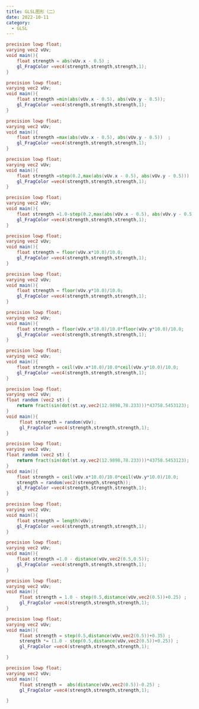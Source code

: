 ```yaml
---
title: GLSL图形（二）
date: 2022-10-11
category:
  - GLSL
---
```


```glsl
precision lowp float;
varying vec2 vUv;
void main(){
    float strength = abs(vUv.x - 0.5) ;
    gl_FragColor =vec4(strength,strength,strength,1);
}
```

<div ref="part17"></div>

```glsl
precision lowp float;
varying vec2 vUv;
void main(){
    float strength =min(abs(vUv.x - 0.5), abs(vUv.y - 0.5));
    gl_FragColor =vec4(strength,strength,strength,1);
}
```

<div ref="part18"></div>

```glsl
precision lowp float;
varying vec2 vUv;
void main(){
    float strength =max(abs(vUv.x - 0.5), abs(vUv.y - 0.5))  ;
    gl_FragColor =vec4(strength,strength,strength,1);
}
```

<div ref="part19"></div>

```glsl
precision lowp float;
varying vec2 vUv;
void main(){
    float strength =step(0.2,max(abs(vUv.x - 0.5), abs(vUv.y - 0.5)))   ;
    gl_FragColor =vec4(strength,strength,strength,1);
}
```

<div ref="part20"></div>

```glsl
precision lowp float;
varying vec2 vUv;
void main(){
    float strength =1.0-step(0.2,max(abs(vUv.x - 0.5), abs(vUv.y - 0.5)))   ;
    gl_FragColor =vec4(strength,strength,strength,1);
}
```

<div ref="part21"></div>

```glsl
precision lowp float;
varying vec2 vUv;
void main(){
    float strength = floor(vUv.x*10.0)/10.0;
    gl_FragColor =vec4(strength,strength,strength,1);
}
```

<div ref="part22"></div>

```glsl
precision lowp float;
varying vec2 vUv;
void main(){
    float strength = floor(vUv.y*10.0)/10.0;
    gl_FragColor =vec4(strength,strength,strength,1);
}
```

<div ref="part23"></div>

```glsl
precision lowp float;
varying vec2 vUv;
void main(){
    float strength = floor(vUv.x*10.0)/10.0*floor(vUv.y*10.0)/10.0;
    gl_FragColor =vec4(strength,strength,strength,1);
}
```

<div ref="part24"></div>

```glsl
precision lowp float;
varying vec2 vUv;
void main(){
    float strength = ceil(vUv.x*10.0)/10.0*ceil(vUv.y*10.0)/10.0;
    gl_FragColor =vec4(strength,strength,strength,1);
}
```

<div ref="part25"></div>

```glsl
precision lowp float;
varying vec2 vUv;
float random (vec2 st) {
    return fract(sin(dot(st.xy,vec2(12.9898,78.233)))*43758.5453123);
}
void main(){
     float strength = random(vUv);
     gl_FragColor =vec4(strength,strength,strength,1);
}
```

<div ref="part26"></div>

```glsl
precision lowp float;
varying vec2 vUv;
float random (vec2 st) {
    return fract(sin(dot(st.xy,vec2(12.9898,78.233)))*43758.5453123);
}
void main(){
    float strength = ceil(vUv.x*10.0)/10.0*ceil(vUv.y*10.0)/10.0;
    strength = random(vec2(strength,strength));
    gl_FragColor =vec4(strength,strength,strength,1);
}
```

<div ref="part27"></div>

```glsl
precision lowp float;
varying vec2 vUv;
void main(){
    float strength = length(vUv);
    gl_FragColor =vec4(strength,strength,strength,1);
}
```

<div ref="part28"></div>

```glsl
precision lowp float;
varying vec2 vUv;
void main(){
    float strength =1.0 - distance(vUv,vec2(0.5,0.5));
    gl_FragColor =vec4(strength,strength,strength,1);
}
```

<div ref="part29"></div>

```glsl
precision lowp float;
varying vec2 vUv;
void main(){
     float strength = 1.0 - step(0.5,distance(vUv,vec2(0.5))+0.25) ;
     gl_FragColor =vec4(strength,strength,strength,1);
}
```

<div ref="part30"></div>

```glsl
precision lowp float;
varying vec2 vUv;
void main(){
     float strength = step(0.5,distance(vUv,vec2(0.5))+0.35) ;
     strength *= (1.0 - step(0.5,distance(vUv,vec2(0.5))+0.25)) ;
     gl_FragColor =vec4(strength,strength,strength,1);

}

```
<div ref="part31"></div>

```glsl
precision lowp float;
varying vec2 vUv;
void main(){
     float strength =  abs(distance(vUv,vec2(0.5))-0.25) ;
     gl_FragColor =vec4(strength,strength,strength,1);

}
```
<div ref="part32"></div>

<script setup>
import * as THREE from 'three'
import {ref,onMounted} from 'vue'

    // 导入轨道控制器

import {
OrbitControls
} from 'three/examples/jsm/controls/OrbitControls'

const initScene = (shader)=>{
    // 1.创建场景
    const scene = new THREE.Scene()
    const clock = new THREE.Clock();
    const uniforms = {
    u_time: { type: "f", value: 1.0 },
    uTime:{type:"f",value:1.0},
    u_resolution: { type: "v2", value: new THREE.Vector2()}
    }
    // 2.创建相机
    const camera = new THREE.PerspectiveCamera(75,
    2 , 0.1, 1000);

    // 设置相机位置
    camera.position.set(0, 0, 10)
    scene.add(camera)

    // 着色器配置
    const shaderMaterial = new THREE.ShaderMaterial({
        uniforms:uniforms,
        fragmentShader: shader.fragmentShader,
        vertexShader:`
        precision lowp float;
        varying vec2 vUv;
        void main(){
            vUv = uv;
            gl_Position = projectionMatrix * viewMatrix * modelMatrix * vec4( position, 1.0 );
        }
        `,
        side: THREE.DoubleSide
    })
    // 创建平面
    const floor = new THREE.Mesh(new THREE.PlaneGeometry(10, 10), shaderMaterial)
    scene.add(floor)
    // 初始化渲染器
    const renderer = new THREE.WebGLRenderer()
    if(!__VUEPRESS_SSR__) {
        renderer.setPixelRatio( window.devicePixelRatio );
    }
    // 设置渲染器大小

    renderer.setSize(shader.shaderDom.value.offsetWidth, shader.shaderDom.value.offsetWidth/2)
    renderer.shadowMap.enabled = true
    shader.shaderDom.value.appendChild(renderer.domElement)
    renderer.render(scene,camera)
        // 创建轨道控制器
    const controls = new OrbitControls(camera, renderer.domElement)
    // 设置控制器阻尼
    controls.enableDamping = true
    uniforms.u_resolution.value.x = renderer.domElement.width
    uniforms.u_resolution.value.y = renderer.domElement.height
    function render() {
        uniforms.u_time.value += clock.getDelta();
        uniforms.uTime.value += clock.getDelta();
        controls.update()
        renderer.render(scene, camera)
        requestAnimationFrame(render)
    }

    render()

}
    // part 17

const part17 = ref()
const part17Shader = {
    fragmentShader:`
precision lowp float;
varying vec2 vUv;
void main(){
    float strength = abs(vUv.x - 0.5) ;
    gl_FragColor =vec4(strength,strength,strength,1);
}
    `,
    shaderDom:part17
}

// part 18

const part18 = ref()
const part18Shader = {
    fragmentShader:`
precision lowp float;
varying vec2 vUv;
void main(){
    float strength =min(abs(vUv.x - 0.5), abs(vUv.y - 0.5))  ;
    gl_FragColor =vec4(strength,strength,strength,1);
}
    `,
    shaderDom:part18
}

// part 19

const part19 = ref()
const part19Shader = {
    fragmentShader:`
precision lowp float;
varying vec2 vUv;
void main(){
    float strength =max(abs(vUv.x - 0.5), abs(vUv.y - 0.5))  ;
    gl_FragColor =vec4(strength,strength,strength,1);
}
    `,
    shaderDom:part19
}

// part 20

const part20 = ref()
const part20Shader = {
    fragmentShader:`
precision lowp float;
varying vec2 vUv;
void main(){
    float strength =step(0.2,max(abs(vUv.x - 0.5), abs(vUv.y - 0.5)))   ;
    gl_FragColor =vec4(strength,strength,strength,1);
}
    `,
    shaderDom:part20
}

// part 21

const part21 = ref()
const part21Shader = {
    fragmentShader:`
precision lowp float;
varying vec2 vUv;
void main(){
    float strength =1.0-step(0.2,max(abs(vUv.x - 0.5), abs(vUv.y - 0.5)))   ;
    gl_FragColor =vec4(strength,strength,strength,1);
}
    `,
    shaderDom:part21
}

const part22 = ref()
const part22Shader = {
    fragmentShader:`
precision lowp float;
varying vec2 vUv;
void main(){
    float strength = floor(vUv.x*10.0)/10.0;
    gl_FragColor =vec4(strength,strength,strength,1);
}
    `,
    shaderDom:part22
}

const part23 = ref()
const part23Shader = {
    fragmentShader:`
precision lowp float;
varying vec2 vUv;
void main(){
    float strength = floor(vUv.y*10.0)/10.0;
    gl_FragColor =vec4(strength,strength,strength,1);

}
    `,
    shaderDom:part23
}

const part24 = ref()
const part24Shader = {
    fragmentShader:`
precision lowp float;
varying vec2 vUv;
void main(){
    float strength = floor(vUv.x*10.0)/10.0*floor(vUv.y*10.0)/10.0;
    gl_FragColor =vec4(strength,strength,strength,1);

}
    `,
    shaderDom:part24
}

const part25 = ref()
const part25Shader = {
    fragmentShader:`
precision lowp float;
varying vec2 vUv;

void main(){
    float strength = ceil(vUv.x*10.0)/10.0*ceil(vUv.y*10.0)/10.0;
    gl_FragColor =vec4(strength,strength,strength,1);

}
    `,
    shaderDom:part25
}

const part26 = ref()
const part26Shader = {
    fragmentShader:`
precision lowp float;
varying vec2 vUv;
float random (vec2 st) {
    return fract(sin(dot(st.xy,vec2(12.9898,78.233)))*43758.5453123);
}
void main(){
     float strength = random(vUv);
     gl_FragColor =vec4(strength,strength,strength,1);

}
    `,
    shaderDom:part26
}

const part27 = ref()
const part27Shader = {
    fragmentShader:`
precision lowp float;
varying vec2 vUv;
float random (vec2 st) {
    return fract(sin(dot(st.xy,vec2(12.9898,78.233)))*43758.5453123);
}
void main(){
    float strength = ceil(vUv.x*10.0)/10.0*ceil(vUv.y*10.0)/10.0;
    strength = random(vec2(strength,strength));
    gl_FragColor =vec4(strength,strength,strength,1);

}
    `,
    shaderDom:part27
}


const part28 = ref()
const part28Shader = {
    fragmentShader:`
precision lowp float;
varying vec2 vUv;
void main(){
    float strength = length(vUv);
    gl_FragColor =vec4(strength,strength,strength,1);

}
    `,
    shaderDom:part28
}

const part29 = ref()
const part29Shader = {
    fragmentShader:`
precision lowp float;
varying vec2 vUv;

void main(){
    float strength =1.0 - distance(vUv,vec2(0.5,0.5));
    gl_FragColor =vec4(strength,strength,strength,1);

}
    `,
    shaderDom:part29
}

const part30 = ref()
const part30Shader = {
    fragmentShader:`
precision lowp float;
varying vec2 vUv;
// 旋转函数
vec2 rotate(vec2 uv, float rotation, vec2 mid)
{
    return vec2(
      cos(rotation) * (uv.x - mid.x) + sin(rotation) * (uv.y - mid.y) + mid.x,
      cos(rotation) * (uv.y - mid.y) - sin(rotation) * (uv.x - mid.x) + mid.y
    );
}
void main(){
     float strength = 1.0 - step(0.5,distance(vUv,vec2(0.5))+0.25) ;
     gl_FragColor =vec4(strength,strength,strength,1);


}
    `,
    shaderDom:part30
}

const part31 = ref()
const part31Shader = {
    fragmentShader:`
precision lowp float;
varying vec2 vUv;
void main(){
     float strength = step(0.5,distance(vUv,vec2(0.5))+0.35) ;
     strength *= (1.0 - step(0.5,distance(vUv,vec2(0.5))+0.25)) ;
     gl_FragColor =vec4(strength,strength,strength,1);

}
    `,
    shaderDom:part31
}

const part32 = ref()
const part32Shader = {
    fragmentShader:`
precision lowp float;
varying vec2 vUv;
void main(){
     float strength =  abs(distance(vUv,vec2(0.5))-0.25) ;
     gl_FragColor =vec4(strength,strength,strength,1);

}
    `,
    shaderDom:part32
}

onMounted(()=>{

    initScene(part17Shader)
    initScene(part18Shader)
    initScene(part19Shader)
    initScene(part20Shader)
    initScene(part21Shader)
     initScene(part22Shader)
    initScene(part23Shader)
    initScene(part24Shader)
    initScene(part25Shader)
    initScene(part26Shader)   
    initScene(part27Shader)
    initScene(part28Shader)
    initScene(part29Shader)
    initScene(part30Shader)
    initScene(part31Shader)   
    initScene(part32Shader)



})


</script>
